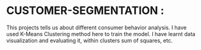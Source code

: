 # CUSTOMER-SEGMENTATION :
This projects tells us about different consumer
behavior analysis. I have used K-Means Clustering method here to train the
model. I have learnt data visualization and evaluating it, within clusters sum of
squares, etc.
